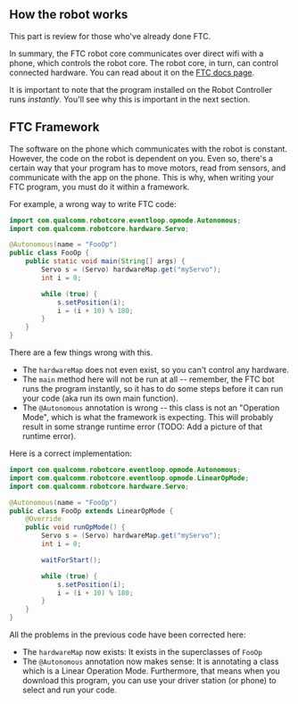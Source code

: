 ## How the robot works

This part is review for those who've already done FTC.

In summary, the FTC robot core communicates over direct wifi with a phone, which controls the robot core. The robot core, in turn, can control connected hardware. You can read about it on the [FTC docs page](https://github.com/FIRST-Tech-Challenge/FtcRobotController/wiki/The-FTC-Control-System).

It is important to note that the program installed on the Robot Controller runs *instantly*. You'll see why this is important in the next section.

## FTC Framework

The software on the phone which communicates with the robot is constant. However, the code on the robot is dependent on you. Even so, there's a certain way that your program has to move motors, read from sensors, and communicate with the app on the phone. This is why, when writing your FTC program, you must do it within a framework.

For example, a wrong way to write FTC code:
```java
import com.qualcomm.robotcore.eventloop.opmode.Autonomous;
import com.qualcomm.robotcore.hardware.Servo;

@Autonomous(name = "FooOp")
public class FooOp {
    public static void main(String[] args) {
        Servo s = (Servo) hardwareMap.get("myServo");
        int i = 0;

        while (true) {
            s.setPosition(i);
            i = (i + 10) % 180;
        }
    }
}
```

There are a few things wrong with this.
- The `hardwareMap` does not even exist, so you can't control any hardware.
- The `main` method here will not be run at all -- remember, the FTC bot runs the program instantly, so it has to do some steps before it can run your code (aka run its own main function).
- The `@Autonomous` annotation is wrong -- this class is not an "Operation Mode", which is what the framework is expecting. This will probably result in some strange runtime error (TODO: Add a picture of that runtime error).

Here is a correct implementation:

```java
import com.qualcomm.robotcore.eventloop.opmode.Autonomous;
import com.qualcomm.robotcore.eventloop.opmode.LinearOpMode;
import com.qualcomm.robotcore.hardware.Servo;

@Autonomous(name = "FooOp")
public class FooOp extends LinearOpMode {
    @Override
    public void runOpMode() {
        Servo s = (Servo) hardwareMap.get("myServo");
        int i = 0;

        waitForStart();

        while (true) {
            s.setPosition(i);
            i = (i + 10) % 180;
        }
    }
}
```

All the problems in the previous code have been corrected here:
- The `hardwareMap` now exists: It exists in the superclasses of `FooOp`
- The `@Autonomous` annotation now makes sense: It is annotating a class which is a Linear Operation Mode. Furthermore, that means when you download this program, you can use your driver station (or phone) to select and run your code.
